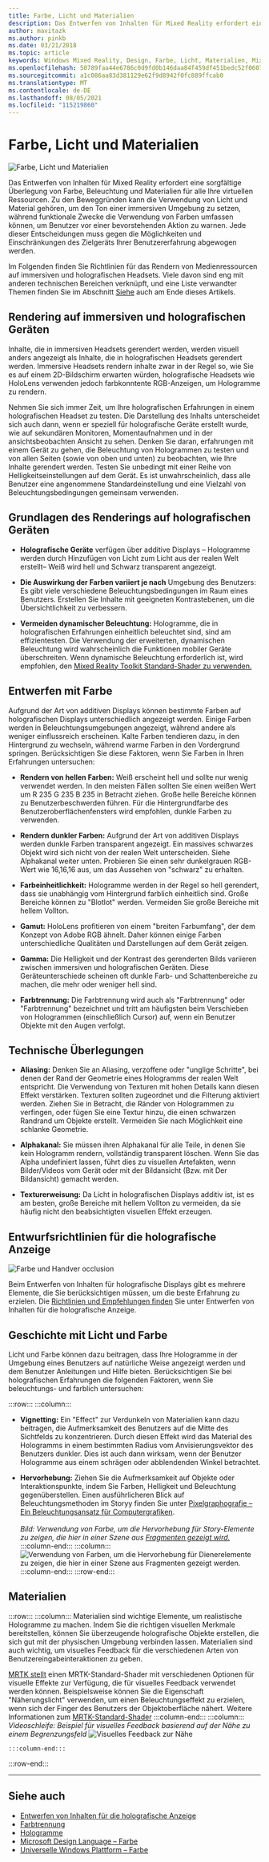 ```yaml
---
title: Farbe, Licht und Materialien
description: Das Entwerfen von Inhalten für Mixed Reality erfordert eine sorgfältige Berücksichtigung von Farbe, Beleuchtung und Materialien für alle visuellen Objekte.
author: mavitazk
ms.author: pinkb
ms.date: 03/21/2018
ms.topic: article
keywords: Windows Mixed Reality, Design, Farbe, Licht, Materialien, Mixed Reality-Headset, Windows Mixed Reality-Headset, Virtual Reality-Headset, HoloLens, MRTK, Mixed Reality Toolkit
ms.openlocfilehash: 50789faa44e6786c0d9fd0b146daa84f459df451bedc52f06073e742ea8064a0
ms.sourcegitcommit: a1c086aa83d381129e62f9d8942f0fc889ffcab0
ms.translationtype: MT
ms.contentlocale: de-DE
ms.lasthandoff: 08/05/2021
ms.locfileid: "115219860"
---
```

# <a name="color-light-and-materials"></a>Farbe, Licht und Materialien

![Farbe, Licht und Materialien](images/RemoteRendering.jpg)

Das Entwerfen von Inhalten für Mixed Reality erfordert eine sorgfältige Überlegung von Farbe, Beleuchtung und Materialien für alle Ihre virtuellen Ressourcen. Zu den Beweggründen kann die Verwendung von Licht und Material gehören, um den Ton einer immersiven Umgebung zu setzen, während funktionale Zwecke die Verwendung von Farben umfassen können, um Benutzer vor einer bevorstehenden Aktion zu warnen. Jede dieser Entscheidungen muss gegen die Möglichkeiten und Einschränkungen des Zielgeräts Ihrer Benutzererfahrung abgewogen werden.

Im Folgenden finden Sie Richtlinien für das Rendern von Medienressourcen auf immersiven und holografischen Headsets. Viele davon sind eng mit anderen technischen Bereichen verknüpft, und eine Liste verwandter Themen finden Sie im Abschnitt [Siehe](color-light-and-materials.md#see-also) auch am Ende dieses Artikels.

## <a name="rendering-on-immersive-vs-holographic-devices"></a>Rendering auf immersiven und holografischen Geräten

Inhalte, die in immersiven Headsets gerendert werden, werden visuell anders angezeigt als Inhalte, die in holografischen Headsets gerendert werden. Immersive Headsets rendern inhalte zwar in der Regel so, wie Sie es auf einem 2D-Bildschirm erwarten würden, holografische Headsets wie HoloLens verwenden jedoch farbkonntente RGB-Anzeigen, um Hologramme zu rendern.

Nehmen Sie sich immer Zeit, um Ihre holografischen Erfahrungen in einem holografischen Headset zu testen. Die Darstellung des Inhalts unterscheidet sich auch dann, wenn er speziell für holografische Geräte erstellt wurde, wie auf sekundären Monitoren, Momentaufnahmen und in der ansichtsbeobachten Ansicht zu sehen. Denken Sie daran, erfahrungen mit einem Gerät zu gehen, die Beleuchtung von Hologrammen zu testen und von allen Seiten (sowie von oben und unten) zu beobachten, wie Ihre Inhalte gerendert werden. Testen Sie unbedingt mit einer Reihe von Helligkeitseinstellungen auf dem Gerät. Es ist unwahrscheinlich, dass alle Benutzer eine angenommene Standardeinstellung und eine Vielzahl von Beleuchtungsbedingungen gemeinsam verwenden.

## <a name="fundamentals-of-rendering-on-holographic-devices"></a>Grundlagen des Renderings auf holografischen Geräten

* **Holografische Geräte** verfügen über additive Displays – Hologramme werden durch Hinzufügen von Licht zum Licht aus der realen Welt erstellt– Weiß wird hell und Schwarz transparent angezeigt.

* **Die Auswirkung der Farben variiert je nach** Umgebung des Benutzers: Es gibt viele verschiedene Beleuchtungsbedingungen im Raum eines Benutzers. Erstellen Sie Inhalte mit geeigneten Kontrastebenen, um die Übersichtlichkeit zu verbessern.

* **Vermeiden dynamischer Beleuchtung:** Hologramme, die in holografischen Erfahrungen einheitlich beleuchtet sind, sind am effizientesten. Die Verwendung der erweiterten, dynamischen Beleuchtung wird wahrscheinlich die Funktionen mobiler Geräte überschreiten. Wenn dynamische Beleuchtung erforderlich ist, wird empfohlen, den [Mixed Reality Toolkit Standard-Shader zu verwenden.](https://github.com/microsoft/MixedRealityToolkit-Unity/blob/mrtk_release/Documentation/README_MRTKStandardShader.md) 

## <a name="designing-with-color"></a>Entwerfen mit Farbe

Aufgrund der Art von additiven Displays können bestimmte Farben auf holografischen Displays unterschiedlich angezeigt werden. Einige Farben werden in Beleuchtungsumgebungen angezeigt, während andere als weniger einflussreich erscheinen. Kalte Farben tendieren dazu, in den Hintergrund zu wechseln, während warme Farben in den Vordergrund springen. Berücksichtigen Sie diese Faktoren, wenn Sie Farben in Ihren Erfahrungen untersuchen:

* **Rendern von hellen Farben:** Weiß erscheint hell und sollte nur wenig verwendet werden. In den meisten Fällen sollten Sie einen weißen Wert um R 235 G 235 B 235 in Betracht ziehen. Große helle Bereiche können zu Benutzerbeschwerden führen. Für die Hintergrundfarbe des Benutzeroberflächenfensters wird empfohlen, dunkle Farben zu verwenden.

* **Rendern dunkler Farben:** Aufgrund der Art von additiven Displays werden dunkle Farben transparent angezeigt. Ein massives schwarzes Objekt wird sich nicht von der realen Welt unterscheiden. Siehe Alphakanal weiter unten. Probieren Sie einen sehr dunkelgrauen RGB-Wert wie 16,16,16 aus, um das Aussehen von "schwarz" zu erhalten.

* **Farbeinheitlichkeit:** Hologramme werden in der Regel so hell gerendert, dass sie unabhängig vom Hintergrund farblich einheitlich sind. Große Bereiche können zu "Blotlot" werden. Vermeiden Sie große Bereiche mit hellem Vollton.

* **Gamut:** HoloLens profitieren von einem "breiten Farbumfang", der dem Konzept von Adobe RGB ähnelt. Daher können einige Farben unterschiedliche Qualitäten und Darstellungen auf dem Gerät zeigen.

* **Gamma:** Die Helligkeit und der Kontrast des gerenderten Bilds variieren zwischen immersiven und holografischen Geräten. Diese Geräteunterschiede scheinen oft dunkle Farb- und Schattenbereiche zu machen, die mehr oder weniger hell sind.

* **Farbtrennung:** Die Farbtrennung wird auch als "Farbtrennung" oder "Farbtrennung" bezeichnet und tritt am häufigsten beim Verschieben von Hologrammen (einschließlich Cursor) auf, wenn ein Benutzer Objekte mit den Augen verfolgt.

## <a name="technical-considerations"></a>Technische Überlegungen

* **Aliasing:** Denken Sie an Aliasing, verzoffene oder "unglige Schritte", bei denen der Rand der Geometrie eines Hologramms der realen Welt entspricht. Die Verwendung von Texturen mit hohen Details kann diesen Effekt verstärken. Texturen sollten zugeordnet und die Filterung aktiviert werden. Ziehen Sie in Betracht, die Ränder von Hologrammen zu verfingen, oder fügen Sie eine Textur hinzu, die einen schwarzen Randrand um Objekte erstellt. Vermeiden Sie nach Möglichkeit eine schlanke Geometrie.

* **Alphakanal:** Sie müssen ihren Alphakanal für alle Teile, in denen Sie kein Hologramm rendern, vollständig transparent löschen. Wenn Sie das Alpha undefiniert lassen, führt dies zu visuellen Artefakten, wenn Bilder/Videos vom Gerät oder mit der Bildansicht (Bzw. mit Der Bildansicht) gemacht werden.

* **Texturerweisung:** Da Licht in holografischen Displays additiv ist, ist es am besten, große Bereiche mit hellem Vollton zu vermeiden, da sie häufig nicht den beabsichtigten visuellen Effekt erzeugen.

## <a name="design-guidelines-for-holographic-display"></a>Entwurfsrichtlinien für die holografische Anzeige

![Farbe und Handver occlusion](images/color_handocclusion.jpg)

Beim Entwerfen von Inhalten für holografische Displays gibt es mehrere Elemente, die Sie berücksichtigen müssen, um die beste Erfahrung zu erzielen. Die [Richtlinien und Empfehlungen finden](designing-content-for-holographic-display.md) Sie unter Entwerfen von Inhalten für die holografische Anzeige.

## <a name="storytelling-with-light-and-color"></a>Geschichte mit Licht und Farbe

Licht und Farbe können dazu beitragen, dass Ihre Hologramme in der Umgebung eines Benutzers auf natürliche Weise angezeigt werden und dem Benutzer Anleitungen und Hilfe bieten. Berücksichtigen Sie bei holografischen Erfahrungen die folgenden Faktoren, wenn Sie beleuchtungs- und farblich untersuchen:

:::row:::
    :::column:::
* **Vignetting:** Ein "Effect" zur Verdunkeln von Materialien kann dazu beitragen, die Aufmerksamkeit des Benutzers auf die Mitte des Sichtfelds zu konzentrieren. Durch diesen Effekt wird das Material des Hologramms in einem bestimmten Radius vom Anvisierungsvektor des Benutzers dunkler. Dies ist auch dann wirksam, wenn der Benutzer Hologramme aus einem schrägen oder abblendenden Winkel betrachtet.

* **Hervorhebung:** Ziehen Sie die Aufmerksamkeit auf Objekte oder Interaktionspunkte, indem Sie Farben, Helligkeit und Beleuchtung gegenüberstellen. Einen ausführlicheren Blick auf Beleuchtungsmethoden im Storyy finden Sie unter [Pixelgraphografie – Ein Beleuchtungsansatz für Computergrafiken](http://media.siggraph.org/education/cgsource/Archive/ConfereceCourses/S96/course30.pdf).<br>
        <br>
        *Bild: Verwendung von Farbe, um die Hervorhebung für Story-Elemente zu zeigen, die hier in einer Szene aus [Fragmenten gezeigt wird.](https://www.microsoft.com/p/fragments/9nblggh5ggm8)*
    :::column-end:::
        :::column:::
        ![Verwendung von Farben, um die Hervorhebung für Dienerelemente zu zeigen, die hier in einer Szene aus Fragmenten gezeigt werden.](images/640px-fragments.jpg)<br>
    :::column-end:::
:::row-end:::

## <a name="materials"></a>Materialien

:::row:::
    :::column:::
Materialien sind wichtige Elemente, um realistische Hologramme zu machen. Indem Sie die richtigen visuellen Merkmale bereitstellen, können Sie überzeugende holografische Objekte erstellen, die sich gut mit der physischen Umgebung verbinden lassen. Materialien sind auch wichtig, um visuelles Feedback für die verschiedenen Arten von Benutzereingabeinteraktionen zu geben.  

[MRTK stellt](https://github.com/Microsoft/MixedRealityToolkit-Unity) einen MRTK-Standard-Shader mit verschiedenen Optionen für visuelle Effekte zur Verfügung, die für visuelles Feedback verwendet werden können. Beispielsweise können Sie die Eigenschaft "Näherungslicht" verwenden, um einen Beleuchtungseffekt zu erzielen, wenn sich der Finger des Benutzers der Objektoberfläche nähert. Weitere Informationen zum [MRTK-Standard-Shader](/windows/mixed-reality/mrtk-unity/features/rendering/mrtk-standard-shader)
    :::column-end:::
        :::column:::
    *Videoschleife: Beispiel für visuelles Feedback basierend auf der Nähe zu einem Begrenzungsfeld* 
     ![ Visuelles Feedback zur Nähe](images/HoloLens2_Proximity.gif)

    :::column-end:::
:::row-end:::
<br>

---

## <a name="see-also"></a>Siehe auch
* [Entwerfen von Inhalten für die holografische Anzeige](designing-content-for-holographic-display.md)
* [Farbtrennung](../develop/platform-capabilities-and-apis/hologram-stability.md#color-separation)
* [Hologramme](../discover/hologram.md)
* [Microsoft Design Language – Farbe](https://www.microsoft.com/design/color)
* [Universelle Windows Plattform – Farbe](/windows/uwp/style/color)